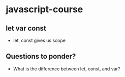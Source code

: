 # javascript-course

## let var const

- let, const gives us scope

## Questions to ponder?

- What is the difference between let, const, and var?
